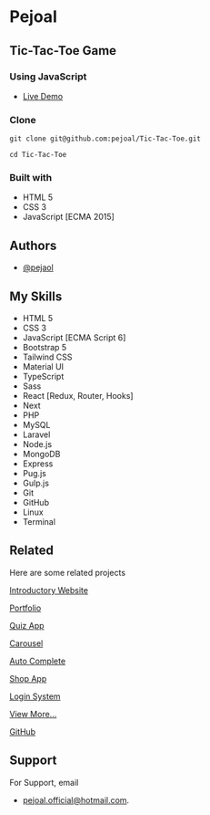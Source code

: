 # Pejoal

## Tic-Tac-Toe Game

### Using JavaScript

- [Live Demo](https://pejoal.000webhostapp.com/XO/)

### Clone

`git clone git@github.com:pejoal/Tic-Tac-Toe.git`

`cd Tic-Tac-Toe`

### Built with

- HTML 5
- CSS 3
- JavaScript [ECMA 2015]

## Authors

- [@pejaol](https://www.github.com/pejoal)

## My Skills

- HTML 5
- CSS 3
- JavaScript [ECMA Script 6]
- Bootstrap 5
- Tailwind CSS
- Material UI
- TypeScript
- Sass
- React [Redux, Router, Hooks]
- Next
- PHP
- MySQL
- Laravel
- Node.js
- MongoDB
- Express
- Pug.js
- Gulp.js
- Git
- GitHub
- Linux
- Terminal

## Related

Here are some related projects

[Introductory Website](https://pejoal.000webhostapp.com/)

[Portfolio](https://pejoal.000webhostapp.com/night_mode/)

[Quiz App](https://pejoal.000webhostapp.com/quiz/)

[Carousel](https://pejoal.000webhostapp.com/carousel/)

[Auto Complete](https://pejoal.000webhostapp.com/auto_complete/)

[Shop App](https://pejoal.000webhostapp.com/shop/)

[Login System](https://pejoal.000webhostapp.com/login_system/)

[View More...](https://pejoal.000webhostapp.com/)

[GitHub](https://www.github.com/pejoal)

## Support

For Support, email

- pejoal.official@hotmail.com.
